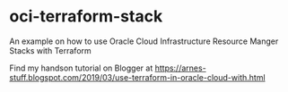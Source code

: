 # oci-terraform-stack
An example on how to use Oracle Cloud Infrastructure Resource Manger Stacks with Terraform

Find my handson tutorial on Blogger at https://arnes-stuff.blogspot.com/2019/03/use-terraform-in-oracle-cloud-with.html
